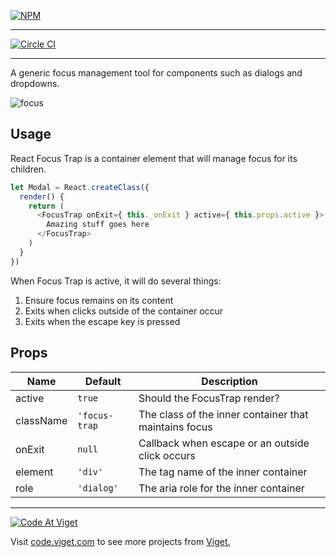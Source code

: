 [![NPM](https://nodei.co/npm/react-focus-trap.png?compact=true)](https://npmjs.org/package/react-focus-trap)

---

[![Circle CI](https://circleci.com/gh/vigetlabs/react-focus-trap.svg?style=svg)](https://circleci.com/gh/vigetlabs/react-focus-trap)

---

A generic focus management tool for components such as dialogs and dropdowns.

![focus](https://cloud.githubusercontent.com/assets/590904/7422697/c648ecae-ef5c-11e4-8570-5bcf6819f53d.gif)

## Usage

React Focus Trap is a container element that will manage focus for its children.

```javascript
let Modal = React.createClass({
  render() {
    return (
      <FocusTrap onExit={ this._onExit } active={ this.props.active }>
        Amazing stuff goes here
      </FocusTrap>
    )
  }
})
```

When Focus Trap is active, it will do several things:

1. Ensure focus remains on its content
2. Exits when clicks outside of the container occur
3. Exits when the escape key is pressed

## Props

| Name       | Default               | Description                                           |
| ---------- | --------------------- | ----------------------------------------------------- |
| active     | `true`                | Should the FocusTrap render?                          |
| className  | `'focus-trap`         | The class of the inner container that maintains focus |
| onExit     | `null`                | Callback when escape or an outside click occurs       |
| element    | `'div'`               | The tag name of the inner container                   |
| role       | `'dialog'`            | The aria role for the inner container                 |

***

<a href="http://code.viget.com">
  <img src="http://code.viget.com/github-banner.png" alt="Code At Viget">
</a>

Visit [code.viget.com](http://code.viget.com) to see more projects from [Viget.](https://viget.com)
